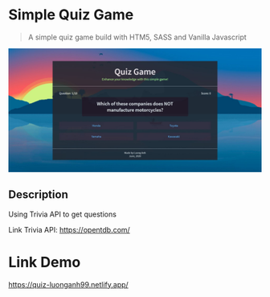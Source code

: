 # Simple Quiz Game

> A simple quiz game build with HTM5, SASS and Vanilla Javascript

![Screenshot](./imgs/show.jpg?raw=true 'Title')

## Description

Using Trivia API to get questions

Link Trivia API: https://opentdb.com/

# Link Demo

https://quiz-luonganh99.netlify.app/
